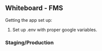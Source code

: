 ## Whiteboard - FMS

Getting the app set up:

1.  Set up .env with proper google variables.

### Staging/Production

